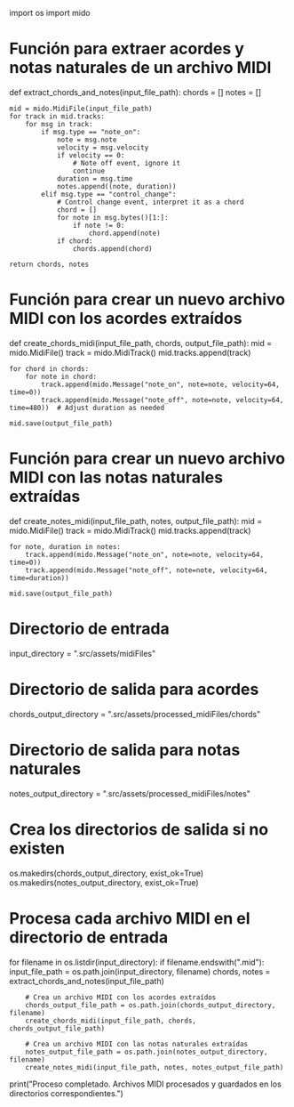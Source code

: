 import os
import mido

# Función para extraer acordes y notas naturales de un archivo MIDI
def extract_chords_and_notes(input_file_path):
    chords = []
    notes = []

    mid = mido.MidiFile(input_file_path)
    for track in mid.tracks:
        for msg in track:
            if msg.type == "note_on":
                note = msg.note
                velocity = msg.velocity
                if velocity == 0:
                    # Note off event, ignore it
                    continue
                duration = msg.time
                notes.append((note, duration))
            elif msg.type == "control_change":
                # Control change event, interpret it as a chord
                chord = []
                for note in msg.bytes()[1:]:
                    if note != 0:
                        chord.append(note)
                if chord:
                    chords.append(chord)

    return chords, notes

# Función para crear un nuevo archivo MIDI con los acordes extraídos
def create_chords_midi(input_file_path, chords, output_file_path):
    mid = mido.MidiFile()
    track = mido.MidiTrack()
    mid.tracks.append(track)

    for chord in chords:
        for note in chord:
            track.append(mido.Message("note_on", note=note, velocity=64, time=0))
            track.append(mido.Message("note_off", note=note, velocity=64, time=480))  # Adjust duration as needed

    mid.save(output_file_path)

# Función para crear un nuevo archivo MIDI con las notas naturales extraídas
def create_notes_midi(input_file_path, notes, output_file_path):
    mid = mido.MidiFile()
    track = mido.MidiTrack()
    mid.tracks.append(track)

    for note, duration in notes:
        track.append(mido.Message("note_on", note=note, velocity=64, time=0))
        track.append(mido.Message("note_off", note=note, velocity=64, time=duration))

    mid.save(output_file_path)

# Directorio de entrada
input_directory = ".src/assets/midiFiles"

# Directorio de salida para acordes
chords_output_directory = ".src/assets/processed_midiFiles/chords"

# Directorio de salida para notas naturales
notes_output_directory = ".src/assets/processed_midiFiles/notes"

# Crea los directorios de salida si no existen
os.makedirs(chords_output_directory, exist_ok=True)
os.makedirs(notes_output_directory, exist_ok=True)

# Procesa cada archivo MIDI en el directorio de entrada
for filename in os.listdir(input_directory):
    if filename.endswith(".mid"):
        input_file_path = os.path.join(input_directory, filename)
        chords, notes = extract_chords_and_notes(input_file_path)

        # Crea un archivo MIDI con los acordes extraídos
        chords_output_file_path = os.path.join(chords_output_directory, filename)
        create_chords_midi(input_file_path, chords, chords_output_file_path)

        # Crea un archivo MIDI con las notas naturales extraídas
        notes_output_file_path = os.path.join(notes_output_directory, filename)
        create_notes_midi(input_file_path, notes, notes_output_file_path)

print("Proceso completado. Archivos MIDI procesados y guardados en los directorios correspondientes.")
